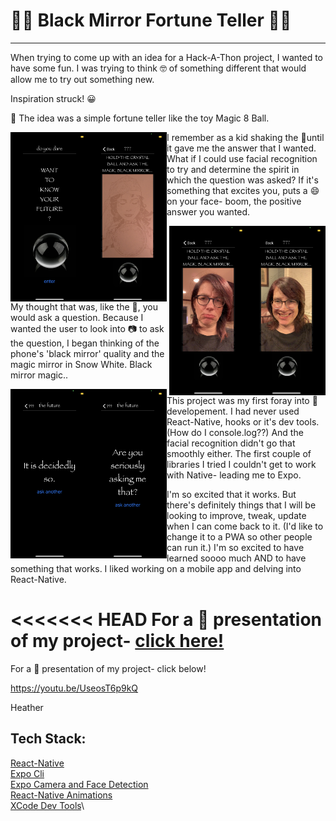 # :mage_woman: Black Mirror Fortune Teller :mage_man:

---

When trying to come up with an idea for a Hack-A-Thon project, I wanted to have some fun. I was trying to think :nerd_face: of something different that would allow me to try out something new.

Inspiration struck! :grinning:

:8ball: The idea was a simple fortune teller like the toy Magic 8 Ball.

<img align='left' alt='opening-screen' src='/welcome.PNG' width='125'>
<img align='left' alt='fortune-teller' src='/overlay.PNG' width='125'>

I remember as a kid shaking the :8ball:until it gave me the answer that I wanted. What if I could use facial recognition to try and determine the spirit in which the question was asked? If it's something that excites you, puts a :smile: on your face- boom, the positive answer you wanted.

<img align='right' alt='smiling-face' src='/smile.PNG' width='125'>
<img align='right' alt='frowing-face' src='/frown.PNG' width='125'>

My thought that was, like the :8ball:, you would ask a question. Because I wanted the user to look into :camera: to ask the question, I began thinking of the phone's 'black mirror' quality and the magic mirror in Snow White. Black mirror magic..

<img align='left' alt='positive-fortune' src='/decidedlyso.PNG' width='125'>
<img align='left' alt='negative-fortune' src='/seriouslyasking.PNG' width='125'>

This project was my first foray into :iphone: developement. I had never used React-Native, hooks or it's dev tools. (How do I console.log??) And the facial recognition didn't go that smoothly either. The first couple of libraries I tried I couldn't get to work with Native- leading me to Expo.

I'm so excited that it works. But there's definitely things that I will be looking to improve, tweak, update when I can come back to it. (I'd like to change it to a PWA so other people can run it.) I'm so excited to have learned soooo much AND to have something that works. I liked working on a mobile app and delving into React-Native.

<<<<<<< HEAD
For a :movie_camera: presentation of my project- [click here!](https://youtu.be/UseosT6p9kQ)
=======

For a :movie_camera: presentation of my project- click below!

https://youtu.be/UseosT6p9kQ

Heather

## Tech Stack:

[React-Native](https://reactnative.dev/)\
[Expo Cli](https://docs.expo.io/workflow/expo-cli/)\
[Expo Camera and Face Detection](https://docs.expo.io/versions/latest/sdk/camera/)\
[React-Native Animations](https://reactnative.dev/docs/animations)\
[XCode Dev Tools](https://developer.apple.com/xcode/)\
